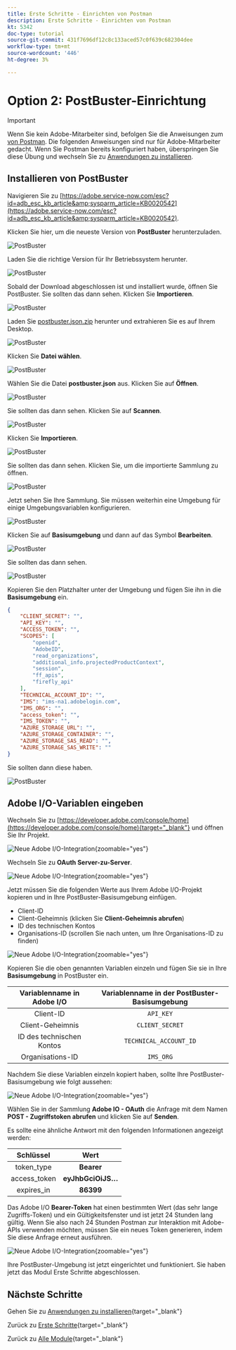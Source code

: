 ```yaml
---
title: Erste Schritte - Einrichten von Postman
description: Erste Schritte - Einrichten von Postman
kt: 5342
doc-type: tutorial
source-git-commit: 431f7696df12c8c133aced57c0f639c682304dee
workflow-type: tm+mt
source-wordcount: '446'
ht-degree: 3%

---
```


# Option 2: PostBuster-Einrichtung

>[!IMPORTANT]
>
>Wenn Sie kein Adobe-Mitarbeiter sind, befolgen Sie die Anweisungen zum [ von Postman](./ex7.md). Die folgenden Anweisungen sind nur für Adobe-Mitarbeiter gedacht. Wenn Sie Postman bereits konfiguriert haben, überspringen Sie diese Übung und wechseln Sie zu [Anwendungen zu installieren](./ex9.md).

## Installieren von PostBuster

Navigieren Sie zu [https://adobe.service-now.com/esc?id=adb_esc_kb_article&amp;sysparm_article=KB0020542](https://adobe.service-now.com/esc?id=adb_esc_kb_article&amp;sysparm_article=KB0020542).

Klicken Sie hier, um die neueste Version von **PostBuster** herunterzuladen.

![PostBuster](./images/pb1.png)

Laden Sie die richtige Version für Ihr Betriebssystem herunter.

![PostBuster](./images/pb2.png)

Sobald der Download abgeschlossen ist und installiert wurde, öffnen Sie PostBuster. Sie sollten das dann sehen. Klicken Sie **Importieren**.

![PostBuster](./images/pb3.png)

Laden Sie [postbuster.json.zip](./../../../assets/postman/postbuster.json.zip) herunter und extrahieren Sie es auf Ihrem Desktop.

![PostBuster](./images/pbpb.png)

Klicken Sie **Datei wählen**.

![PostBuster](./images/pb4.png)

Wählen Sie die Datei **postbuster.json** aus. Klicken Sie auf **Öffnen**.

![PostBuster](./images/pb5.png)

Sie sollten das dann sehen. Klicken Sie auf **Scannen**.

![PostBuster](./images/pb6.png)

Klicken Sie **Importieren**.

![PostBuster](./images/pb7.png)

Sie sollten das dann sehen. Klicken Sie, um die importierte Sammlung zu öffnen.

![PostBuster](./images/pb8.png)

Jetzt sehen Sie Ihre Sammlung. Sie müssen weiterhin eine Umgebung für einige Umgebungsvariablen konfigurieren.

![PostBuster](./images/pb9.png)

Klicken Sie auf **Basisumgebung** und dann auf das Symbol **Bearbeiten**.

![PostBuster](./images/pb10.png)

Sie sollten das dann sehen.

![PostBuster](./images/pb11.png)

Kopieren Sie den Platzhalter unter der Umgebung und fügen Sie ihn in die **Basisumgebung** ein.

```json
{
	"CLIENT_SECRET": "",
	"API_KEY": "",
	"ACCESS_TOKEN": "",
	"SCOPES": [
		"openid",
		"AdobeID",
		"read_organizations", 
		"additional_info.projectedProductContext", 
		"session",
		"ff_apis",
		"firefly_api"
	],
	"TECHNICAL_ACCOUNT_ID": "",
	"IMS": "ims-na1.adobelogin.com",
	"IMS_ORG": "",
	"access_token": "",
	"IMS_TOKEN": "",
	"AZURE_STORAGE_URL": "",
	"AZURE_STORAGE_CONTAINER": "",
	"AZURE_STORAGE_SAS_READ": "",
	"AZURE_STORAGE_SAS_WRITE": ""
}
```

Sie sollten dann diese haben.

![PostBuster](./images/pb12.png)

## Adobe I/O-Variablen eingeben

Wechseln Sie zu [https://developer.adobe.com/console/home](https://developer.adobe.com/console/home){target="_blank"} und öffnen Sie Ihr Projekt.

![Neue Adobe I/O-Integration](./images/iopr.png){zoomable="yes"}

Wechseln Sie zu **OAuth Server-zu-Server**.

![Neue Adobe I/O-Integration](./images/iopbvar1.png){zoomable="yes"}

Jetzt müssen Sie die folgenden Werte aus Ihrem Adobe I/O-Projekt kopieren und in Ihre PostBuster-Basisumgebung einfügen.

- Client-ID
- Client-Geheimnis (klicken Sie **Client-Geheimnis abrufen**)
- ID des technischen Kontos
- Organisations-ID (scrollen Sie nach unten, um Ihre Organisations-ID zu finden)

![Neue Adobe I/O-Integration](./images/iopbvar2.png){zoomable="yes"}

Kopieren Sie die oben genannten Variablen einzeln und fügen Sie sie in Ihre **Basisumgebung** in PostBuster ein.

| Variablenname in Adobe I/O | Variablenname in der PostBuster-Basisumgebung |
|:-------------:| :---------------:| 
| Client-ID | `API_KEY` |
| Client-Geheimnis | `CLIENT_SECRET` |
| ID des technischen Kontos | `TECHNICAL_ACCOUNT_ID` |
| Organisations-ID | `IMS_ORG` |

Nachdem Sie diese Variablen einzeln kopiert haben, sollte Ihre PostBuster-Basisumgebung wie folgt aussehen:

![Neue Adobe I/O-Integration](./images/iopbvar3.png){zoomable="yes"}

Wählen Sie in der Sammlung **Adobe IO - OAuth** die Anfrage mit dem Namen **POST - Zugriffstoken abrufen** und klicken Sie auf **Senden**.

Es sollte eine ähnliche Antwort mit den folgenden Informationen angezeigt werden:

| Schlüssel | Wert |
|:-------------:| :---------------:| 
| token_type | **Bearer** |
| access_token | **eyJhbGciOiJS…** |
| expires_in | **86399** |

Das Adobe I/O **Bearer-Token** hat einen bestimmten Wert (das sehr lange Zugriffs-Token) und ein Gültigkeitsfenster und ist jetzt 24 Stunden lang gültig. Wenn Sie also nach 24 Stunden Postman zur Interaktion mit Adobe-APIs verwenden möchten, müssen Sie ein neues Token generieren, indem Sie diese Anfrage erneut ausführen.

![Neue Adobe I/O-Integration](./images/iopbvar4.png){zoomable="yes"}

Ihre PostBuster-Umgebung ist jetzt eingerichtet und funktioniert. Sie haben jetzt das Modul Erste Schritte abgeschlossen.

## Nächste Schritte

Gehen Sie zu [Anwendungen zu installieren](./ex9.md){target="_blank"}

Zurück zu [Erste Schritte](./getting-started.md){target="_blank"}

Zurück zu [Alle Module](./../../../overview.md){target="_blank"}